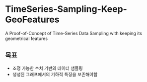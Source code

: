 # TimeSeries-Sampling-Keep-GeoFeatures
A Proof-of-Concept of Time-Series Data Sampling with keeping its geometrical features

## 목표
- 조정 가능한 수치 기반의 데이터 샘플링
- 생성된 그래프에서의 기하적 특징을 보존해야함

